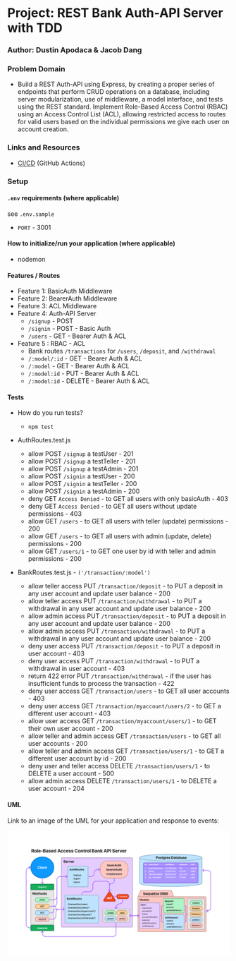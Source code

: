 # Project: REST Bank Auth-API Server with TDD

### Author: Dustin Apodaca & Jacob Dang

### Problem Domain

- Build a REST Auth-API using Express, by creating a proper series of endpoints that perform CRUD operations on a database, including server modularization, use of middleware, a model interface, and tests using the REST standard. Implement Role-Based Access Control (RBAC) using an Access Control List (ACL), allowing restricted access to routes for valid users based on the individual permissions we give each user on account creation.

### Links and Resources

- [CI/CD](https://github.com/dustinapodaca/bank-auth-api/actions) (GitHub Actions)
<!-- - [Prod Deployment]()
- [Dev Deployment]() -->

### Setup

#### `.env` requirements (where applicable)

see `.env.sample`

- `PORT` - 3001

#### How to initialize/run your application (where applicable)

- nodemon

#### Features / Routes

- Feature 1: BasicAuth Middleware
- Feature 2: BearerAuth Middleware
- Feature 3: ACL Middleware
- Feature 4: Auth-API Server
  - `/signup` - POST
  - `/signin` - POST - Basic Auth
  - `/users` - GET - Bearer Auth & ACL
- Feature 5 : RBAC - ACL
  - Bank routes `/transactions` for `/users`, `/deposit`, and `/withdrawal`
  - `/:model/:id` - GET - Bearer Auth & ACL
  - `/:model` - GET - Bearer Auth & ACL
  - `/:model:id` - PUT - Bearer Auth & ACL
  - `/:model:id` - DELETE - Bearer Auth & ACL

#### Tests

- How do you run tests?
  - `npm test`
- AuthRoutes.test.js
  - allow POST `/signup` a testUser - 201
  - allow POST `/signup` a testTeller - 201
  - allow POST `/signup` a testAdmin - 201
  - allow POST `/signin` a testUser - 200
  - allow POST `/signin` a testTeller - 200
  - allow POST `/signin` a testAdmin - 200
  - deny GET `Access Denied` - to GET all users with only basicAuth - 403
  - deny GET `Access Denied` - to GET all users without update permissions - 403
  - allow GET `/users` - to GET all users with teller (update) permissions - 200
  - allow GET `/users` - to GET all users with admin (update, delete) permissions - 200
  - allow GET `/users/1` - to GET one user by id with teller and admin permissions - 200

- BankRoutes.test.js - `('/transaction/:model')`
  - allow teller access PUT `/transaction/deposit` - to PUT a deposit in any user account and update user balance - 200
  - allow teller access PUT `/transaction/withdrawal` - to PUT a withdrawal in any user account and update user balance - 200
  - allow admin access PUT `/transaction/deposit` - to PUT a deposit in any user account and update user balance - 200
  - allow admin access PUT `/transaction/withdrawal` - to PUT a withdrawal in any user account and update user balance - 200
  - deny user access PUT `/transaction/deposit` - to PUT a deposit in user account - 403
  - deny user access PUT `/transaction/withdrawal` - to PUT a withdrawal in user account - 403
  - return 422 error PUT `/transaction/withdrawal` - if the user has insufficient funds to process the transaction - 422
  - deny user access GET `/transaction/users` - to GET all user accounts - 403
  - deny user access GET `/transaction/myaccount/users/2` - to GET a different user account - 403
  - allow user access GET `/transaction/myaccount/users/1` - to GET their own user account - 200
  - allow teller and admin access GET `/transaction/users` - to GET all user accounts - 200
  - allow teller and admin access GET `/transaction/users/1` - to GET a different user account by id - 200
  - deny user and teller access DELETE `/transaction/users/1` - to DELETE a user account - 500
  - allow admin access DELETE `/transaction/users/1` - to DELETE a user account - 204

#### UML

Link to an image of the UML for your application and response to events:

![UML](./assets/img/UML-RBAC-BankAPI.png)
